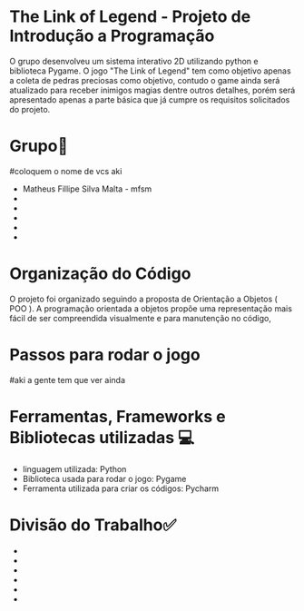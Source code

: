# The Link of Legend - Projeto de Introdução a Programação
O grupo desenvolveu um sistema interativo 2D utilizando python e biblioteca Pygame. O jogo "The Link of Legend" tem como objetivo apenas a coleta de pedras preciosas como objetivo, contudo o game ainda será atualizado para receber inimigos magias dentre outros detalhes, porém será apresentado apenas a parte básica que já cumpre os requisitos solicitados do projeto.


# Grupo👷
#coloquem o nome de vcs aki
* Matheus Fillipe Silva Malta - mfsm
*
*
*
*
*

# Organização do Código
O projeto foi organizado seguindo a proposta de Orientação a Objetos ( POO ). A programação orientada a objetos propõe uma representação mais fácil de ser compreendida visualmente e para manutenção no código,

# Passos para rodar o jogo
#aki a gente tem que ver ainda 


# Ferramentas, Frameworks e Bibliotecas utilizadas 💻
* linguagem utilizada: Python
* Biblioteca usada para rodar o jogo: Pygame
* Ferramenta utilizada para criar os códigos: Pycharm

# Divisão do Trabalho✅
*
*
*
*
*
*








